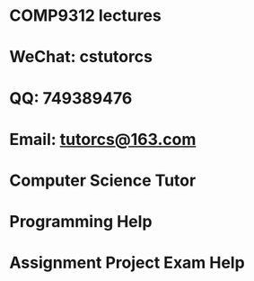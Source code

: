 # COMP9312 lectures
# WeChat: cstutorcs

# QQ: 749389476

# Email: tutorcs@163.com

# Computer Science Tutor

# Programming Help

# Assignment Project Exam Help
